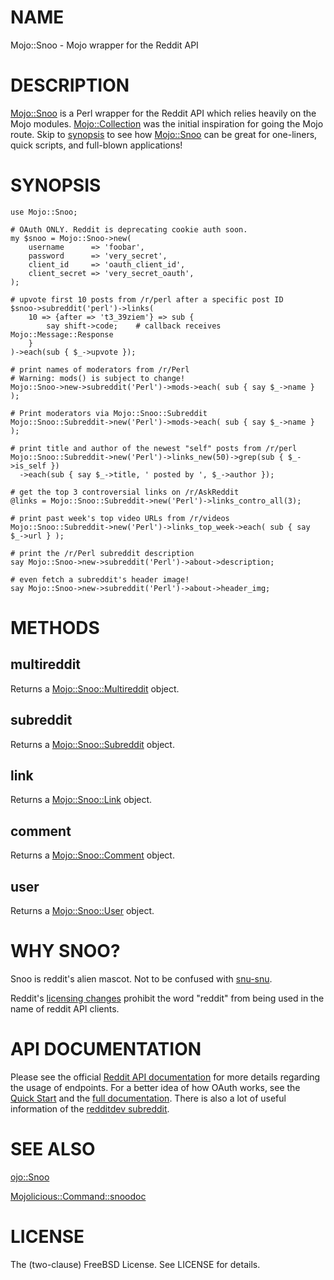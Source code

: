 # NAME

Mojo::Snoo - Mojo wrapper for the Reddit API

# DESCRIPTION

[Mojo::Snoo](https://metacpan.org/pod/Mojo::Snoo) is a Perl wrapper for the Reddit API which
relies heavily on the Mojo modules. [Mojo::Collection](https://metacpan.org/pod/Mojo::Collection)
was the initial inspiration for going the Mojo route.
Skip to [synopsis](https://metacpan.org/pod/Mojo::Snoo#SYNOPSIS) to see how
[Mojo::Snoo](https://metacpan.org/pod/Mojo::Snoo) can be great for one-liners, quick
scripts, and full-blown applications!

# SYNOPSIS

    use Mojo::Snoo;

    # OAuth ONLY. Reddit is deprecating cookie auth soon.
    my $snoo = Mojo::Snoo->new(
        username      => 'foobar',
        password      => 'very_secret',
        client_id     => 'oauth_client_id',
        client_secret => 'very_secret_oauth',
    );

    # upvote first 10 posts from /r/perl after a specific post ID
    $snoo->subreddit('perl')->links(
        10 => {after => 't3_39ziem'} => sub {
            say shift->code;    # callback receives Mojo::Message::Response
        }
    )->each(sub { $_->upvote });

    # print names of moderators from /r/Perl
    # Warning: mods() is subject to change!
    Mojo::Snoo->new->subreddit('Perl')->mods->each( sub { say $_->name } );

    # Print moderators via Mojo::Snoo::Subreddit
    Mojo::Snoo::Subreddit->new('Perl')->mods->each( sub { say $_->name } );

    # print title and author of the newest "self" posts from /r/perl
    Mojo::Snoo::Subreddit->new('Perl')->links_new(50)->grep(sub { $_->is_self })
      ->each(sub { say $_->title, ' posted by ', $_->author });

    # get the top 3 controversial links on /r/AskReddit
    @links = Mojo::Snoo::Subreddit->new('Perl')->links_contro_all(3);

    # print past week's top video URLs from /r/videos
    Mojo::Snoo::Subreddit->new('Perl')->links_top_week->each( sub { say $_->url } );

    # print the /r/Perl subreddit description
    say Mojo::Snoo->new->subreddit('Perl')->about->description;

    # even fetch a subreddit's header image!
    say Mojo::Snoo->new->subreddit('Perl')->about->header_img;

# METHODS

## multireddit

Returns a [Mojo::Snoo::Multireddit](https://metacpan.org/pod/Mojo::Snoo::Multireddit) object.

## subreddit

Returns a [Mojo::Snoo::Subreddit](https://metacpan.org/pod/Mojo::Snoo::Subreddit) object.

## link

Returns a [Mojo::Snoo::Link](https://metacpan.org/pod/Mojo::Snoo::Link) object.

## comment

Returns a [Mojo::Snoo::Comment](https://metacpan.org/pod/Mojo::Snoo::Comment) object.

## user

Returns a [Mojo::Snoo::User](https://metacpan.org/pod/Mojo::Snoo::User) object.

# WHY SNOO?

Snoo is reddit's alien mascot. Not to be confused
with [snu-snu](https://en.wikipedia.org/wiki/Amazon_Women_in_the_Mood).

Reddit's [licensing changes](https://www.reddit.com/r/redditdev/comments/2ujhkr/important_api_licensing_terms_clarified/)
prohibit the word "reddit" from being used in the name of reddit API clients.

# API DOCUMENTATION

Please see the official [Reddit API documentation](http://www.reddit.com/dev/api)
for more details regarding the usage of endpoints. For a better idea of how
OAuth works, see the [Quick Start](https://github.com/reddit/reddit/wiki/OAuth2-Quick-Start-Example)
and the [full documentation](https://github.com/reddit/reddit/wiki/OAuth2). There is
also a lot of useful information of the [redditdev subreddit](http://www.reddit.com/r/redditdev).

# SEE ALSO

[ojo::Snoo](https://metacpan.org/pod/ojo::Snoo)

[Mojolicious::Command::snoodoc](https://metacpan.org/pod/Mojolicious::Command::snoodoc)

# LICENSE

The (two-clause) FreeBSD License. See LICENSE for details.
